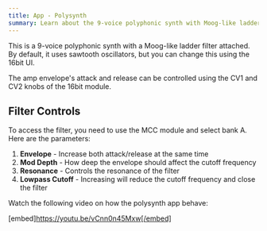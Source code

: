 ```yaml
---
title: App - Polysynth
summary: Learn about the 9-voice polyphonic synth with Moog-like ladder filter.
---
```


This is a 9-voice polyphonic synth with a Moog-like ladder filter attached. By default, it uses sawtooth oscillators, but you can change this using the 16bit UI.

The amp envelope's attack and release can be controlled using the CV1 and CV2 knobs of the 16bit module.

## Filter Controls

To access the filter, you need to use the MCC module and select bank A. Here are the parameters:

1. **Envelope** - Increase both attack/release at the same time
2. **Mod Depth** - How deep the envelope should affect the cutoff frequency 
3. **Resonance** - Controls the resonance of the filter
4. **Lowpass Cutoff** - Increasing will reduce the cutoff frequency and close the filter

Watch the following video on how the polysynth app behave:

[embed]https://youtu.be/vCnn0n45Mxw[/embed]